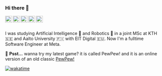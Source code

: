### Hi there 👋

<a href="https://www.linkedin.com/in/albertoxamin/">

  <img align="left" alt="Alberto Xamin's Linkdein" width="22px" src="https://cdn1.iconfinder.com/data/icons/logotypes/32/square-linkedin-512.png" />
</a>
<a href="https://github.com/albertoxamin">
  <img align="left" alt="Alberto Xamin's Github" width="22px" src="https://cdn3.iconfinder.com/data/icons/social-rounded-2/72/GitHub-512.png" />
</a>
<a href="https://stackoverflow.com/users/3154909/alberto">
  <img align="left" alt="Alberto Xamin's StackOverflow" width="22px" src="https://cdn0.iconfinder.com/data/icons/social-rounded/72/stackoverflow-512.png" />
</a>
<a href="https://instagram.com/alberto.programmer/">
  <img align="left" alt="Alberto Xamin's Instagram" width="22px" src="https://cdn2.iconfinder.com/data/icons/social-media-applications/64/social_media_applications_3-instagram-512.png" />
</a>
<a href="https://www.xamin.it/">
  <img align="left" alt="Alberto Xamin's Website" width="22px" src="https://cdn3.iconfinder.com/data/icons/social-media-square-4/1024/square-10-512.png" />
</a>
<br/>
<br/>


I was studying Artificial Intelligence 🧠 and Robotics 🤖 in a joint MSc at KTH :sweden: and Aalto University :finland: with EIT Digital :eu:.
Now I'm a fulltime Software Engineer at Meta.

🤫 **Psst...** wanna try my latest game? it is called PewPew! and it is an online version of an old classic <a href="https://bang.xamin.it">PewPew!</a>

[![wakatime](https://wakatime.com/badge/user/99ed6396-cd11-4b90-b234-c7f3b1b0d787.svg)](.)
